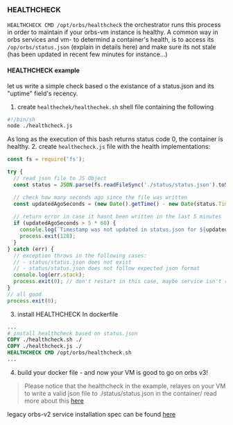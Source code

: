 ### HEALTHCHECK
```HEALTHCHECK CMD /opt/orbs/healthcheck``` 
the orchestrator runs this process in order to maintain if your orbs-vm instance is healthy.
A common way in orbs services and vm- to determind a container's health, is to access its ```/op/orbs/status.json``` (explain in details here) and make sure its not stale (has been updated in recent few minutes for instance...)

#### HEALTHCHECK example
let us write a simple check based o the existance of a status.json and its "uptime" field's recency.

1. create ```healthechek/healthechek.sh``` shell file containing the following
```bash
#!/bin/sh
node ./healthcheck.js
```
As long as the execution of this bash returns status code 0, the container is healthy. 
2. create ```healthecheck.js``` file with the health implementations:
```js
const fs = require('fs');

try {
  // read json file to JS Object
  const status = JSON.parse(fs.readFileSync('./status/status.json').toString());

  // check how many seconds ago since the file was written
  const updatedAgoSeconds = (new Date().getTime() - new Date(status.Timestamp).getTime()) / 1000;
  
  // return error in case it hasnt been written in the last 5 minutes
  if (updatedAgoSeconds > 5 * 60) {
    console.log(`Timestamp was not updated in status.json for ${updatedAgoSeconds} seconds.`);
    process.exit(128);
  }
} catch (err) {
  // exception throws in the following cases:
  // - status/status.json does not exist
  // - status/status.json does not follow expected json format
  console.log(err.stack);
  process.exit(0); // don't restart in this case, maybe service isn't ready
}
// all good
process.exit(0);
```
3. install HEALTHCHECK In dockerfile
```dockerfile
...
# install healthcheck based on status.json
COPY ./healthcheck.sh ./
COPY ./healthcheck.js ./
HEALTHCHECK CMD /opt/orbs/healthcheck.sh
...
```

4. build your docker file - and now your VM is good to go on orbs v3!

> Please notice that the healthcheck in the example, relayes on your VM to write a valid json file to ./status/status.json in the container/ read more about this [here](./status.md)

legacy orbs-v2 service installation spec can be found [here](https://github.com/orbs-network/orbs-spec/blob/ee181179ddf8ee57dc0b2bd1197a1b91054edd64/node-architecture/BOYAR.md)